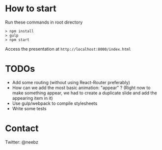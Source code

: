 # How to start

Run these commands in root directory

    > npm install
    > gulp
    > npm start
    
Access the presentation at `http://localhost:8000/index.html`

# TODOs

- Add some routing (without using React-Router preferably)
- How can we add the most basic animation: "appear" ? (Right now to make something appear, we had to create a duplicate slide and add the appearing item in it)
- Use gulp/webpack to compile stylesheets
- Write some tests

# Contact

Twitter: @neebz
